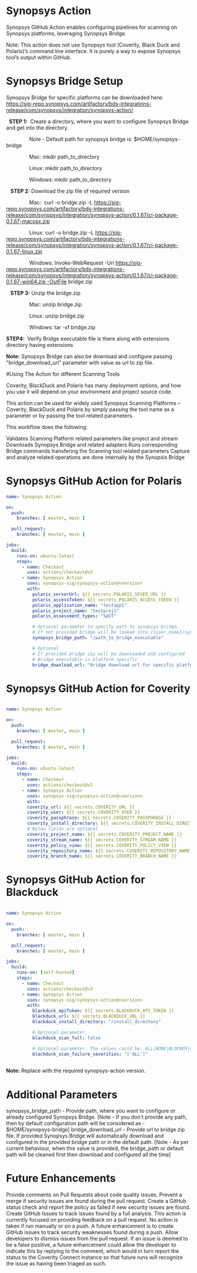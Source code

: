 # Synopsys Action

Synopsys GitHub Action enables configuring pipelines for scanning on Synopsys platforms, leveraging Synopsys Bridge.

Note: This action does not use Synopsys tool (Coverity, Black Duck and Polaris)’s command line interface. It is purely a way to expose Synopsys tool’s output within GitHub.

# Synopsys Bridge Setup

Synopsys Bridge for specific platforms can be downloaded here: 
https://sig-repo.synopsys.com/artifactory/bds-integrations-release/com/synopsys/integration/synopsys-action/

  **STEP 1:**  Create a directory, where you want to configure Synopsys Bridge and get into the directory.

                Note - Default path for synopsys bridge is: $HOME/synopsys-bridge

                Mac: mkdir path_to_directory

                Linux: mkdir path_to_directory

                Windows: mkdir path_to_directory

   **STEP 2:** Download the zip file of required version   

                Mac:  curl -o bridge.zip -L https://sig-repo.synopsys.com/artifactory/bds-integrations-release/com/synopsys/integration/synopsys-action/0.1.67/ci-package-0.1.67-macosx.zip

                Linux: curl -o bridge.zip -L https://sig-repo.synopsys.com/artifactory/bds-integrations-release/com/synopsys/integration/synopsys-action/0.1.67/ci-package-0.1.67-linux.zip

                Windows: Invoke-WebRequest -Uri https://sig-repo.synopsys.com/artifactory/bds-integrations-release/com/synopsys/integration/synopsys-action/0.1.67/ci-package-0.1.67-win64.zip -OutFile bridge.zip

   **STEP 3:** Unzip the bridge.zip

                Mac: unzip bridge.zip

                Linux: unzip bridge.zip

                Windows: tar -xf bridge.zip

**STEP4:**  Verify Bridge executable file is there along with extensions directory having extensions

**Note:** Synopsys Bridge can also be download and configure passing "bridge_download_url" parameter with value as url to zip file.


#Using The Action for different Scanning Tools

Coverity, BlackDuck and Polaris has many deployment options, and how you use it will depend on your environment and project source code.

This action can be used for widely used Synopsys Scanning Platforms – Coverity, BlackDuck and Polaris by simply passing the tool name as a parameter or by passing the tool related parameters.

This workflow does the following:

Validates Scanning Platform related parameters like project and stream
Downloads Synopsys Bridge and related adapters
Runs corresponding Bridge commands transfering the Scanning tool related parameters
Capture and analyze related operations are done internally by the Synopsis Bridge

# Synopsys GitHub Action for Polaris

```yaml
name: Synopsys Action

on:
  push:
    branches: [ master, main ]

  pull_request:
    branches: [ master, main ]

jobs:
  build:
    runs-on: ubuntu-latest
    steps:
      - name: Checkout
        uses: actions/checkout@v2
      - name: Synopsys Action
        uses: synopsys-sig/synopsys-action@<version>
        with:
          polaris_serverUrl: ${{ secrets.POLARIS_SEVER_URL }}
          polaris_accessToken: ${{ secrets.POLARIS_ACCESS_TOKEN }}
          polaris_application_name: "testapp1"
          polaris_project_name: "testproj1"
          polaris_assessment_types: "SAST"

          # Optional parameter to specify path to synopsys bridge.
          # If not provided bridge will be looked into /{user_home}/synopsys-bridge or in linux /usr/synopsys-bridge
          synopsys_bridge_path: "/path_to_bridge_executable"

          # Optional
          # If provided bridge zip will be downloaded and configured
          # Bridge executable is platform specific
          bridge_download_url: "Bridge download url for specific platform"
```

# Synopsys GitHub Action for Coverity

```yaml

name: Synopsys Action

on:
  push:
    branches: [ master, main ]

  pull_request:
    branches: [ master, main ]

jobs:
  build:
    runs-on: ubuntu-latest
    steps:
      - name: Checkout
        uses: actions/checkout@v2
      - name: Synopsys Action
        uses: synopsys-sig/synopsys-action@<version>
        with:
        coverity_url: ${{ secrets.COVERITY_URL }}
        coverity_user: ${{ secrets.COVERITY_USER }}
        coverity_passphrase: ${{ secrets.COVERITY_PASSPHRASE }}
        coverity_install_directory: ${{ secrets.COVERITY_INSTALL_DIRECTORY }}
        # Below fields are optional
        coverity_project_name: ${{ secrets.COVERITY_PROJECT_NAME }}
        coverity_stream_name: ${{ secrets.COVERITY_STREAM_NAME }}
        coverity_policy_view: ${{ secrets.COVERITY_POLICY_VIEW }}
        coverity_repository_name: ${{ secrets.COVERITY_REPOSITORY_NAME }}
        coverity_branch_name: ${{ secrets.COVERITY_BRANCH_NAME }}

```

# Synopsys GitHub Action for Blackduck

```yaml

name: Synopsys Action

on:
  push:
    branches: [ master, main ]

  pull_request:
    branches: [ master, main ]

jobs:
  build:
    runs-on: [self-hosted]
    steps:
      - name: Checkout
        uses: actions/checkout@v3
      - name: Synopsys Action
        uses: synopsys-sig/synopsys-action@<version>
        with:
          blackduck_apiToken: ${{ secrets.BLACKDUCK_API_TOKEN }}
          blackduck_url: ${{ secrets.BLACKDUCK_URL }}
          blackduck_install_directory: "/install_directory"

          # Optional parameter.
          blackduck_scan_full: false

          # Optional parameter. The values could be. ALL|NONE|BLOCKER|CRITICAL|MAJOR|MINOR|OK|TRIVIAL|UNSPECIFIED
          blackduck_scan_failure_severities: "['ALL']"
          
```

 **Note:** Replace <version> with the required synopsys-action version.

# Additional Parameters

synopsys_bridge_path - Provide path, where you want to configure or already configured Synopsys Bridge. [Note - If you don't provide any path, then by default configuration path will be considered as - $HOME/synopsys-bridge]
bridge_download_url - Provide url to bridge zip file. If provided Synopsys Bridge will automatically download and configured in the provided bridge path or in the default path. [Note - As per current behaviour, when this value is provided, the bridge_path or default path will be cleaned first then download and configured all the time]


# Future Enhancements

Provide comments on Pull Requests about code quality issues.
Prevent a merge if security issues are found during the pull request. Create a GitHub status check and report the policy as failed if new security issues are found.
Create GitHub Issues to track issues found by a full analysis. This action is currently focused on providing feedback on a pull request. No action is taken if run manually or on a push. A future enhancement is to create GitHub issues to track security weaknesses found during a push.
Allow developers to dismiss issues from the pull request. If an issue is deemed to be a false positive, a future enhancement could allow the developer to indicate this by replying to the comment, which would in turn report the status to the Coverity Connect instance so that future runs will recognize the issue as having been triaged as such.
